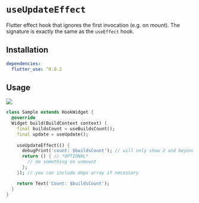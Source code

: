 # `useUpdateEffect`

Flutter effect hook that ignores the first invocation (e.g. on mount). The signature is exactly the same as the `useEffect` hook.

## Installation

```yaml
dependencies:
  flutter_use: ^0.0.2
```

## Usage

[![](https://img.shields.io/badge/demo-%20%20%20%F0%9F%9A%80-green.svg)](https://dartpad.dev/?id=724fee007fe78419fde61f185b83095b&null_safety=true)

```dart
class Sample extends HookWidget {
  @override
  Widget build(BuildContext context) {
    final buildsCount = useBuildsCount();
    final update = useUpdate();
    
    useUpdateEffect(() {
      debugPrint('count: $buildsCount'); // will only show 2 and beyond
      return () { // *OPTIONAL*
        // do something on unmount
      };
    }); // you can include deps array if necessary

    return Text('Count: $buildsCount');
  }
}
```
